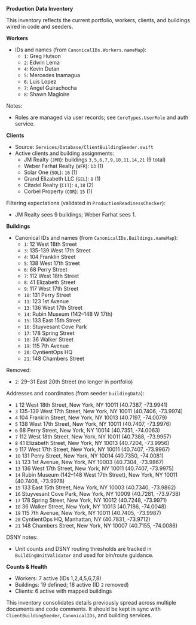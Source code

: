 **Production Data Inventory**

This inventory reflects the current portfolio, workers, clients, and buildings wired in code and seeders.

**Workers**

- IDs and names (from `CanonicalIDs.Workers.nameMap`):
  - `1`: Greg Hutson
  - `2`: Edwin Lema
  - `4`: Kevin Dutan
  - `5`: Mercedes Inamagua
  - `6`: Luis Lopez
  - `7`: Angel Guirachocha
  - `8`: Shawn Magloire

Notes:
- Roles are managed via user records; see `CoreTypes.UserRole` and auth service.

**Clients**

- Source: `Services/Database/ClientBuildingSeeder.swift`
- Active clients and building assignments:
  - JM Realty (`JMR`): buildings `3,5,6,7,9,10,11,14,21` (9 total)
  - Weber Farhat Realty (`WFR`): `13` (1)
  - Solar One (`SOL`): `16` (1)
  - Grand Elizabeth LLC (`GEL`): `8` (1)
  - Citadel Realty (`CIT`): `4,18` (2)
  - Corbel Property (`COR`): `15` (1)

Filtering expectations (validated in `ProductionReadinessChecker`):
- JM Realty sees 9 buildings; Weber Farhat sees 1.

**Buildings**

- Canonical IDs and names (from `CanonicalIDs.Buildings.nameMap`):
  - `1`: 12 West 18th Street
  - `3`: 135-139 West 17th Street
  - `4`: 104 Franklin Street
  - `5`: 138 West 17th Street
  - `6`: 68 Perry Street
  - `7`: 112 West 18th Street
  - `8`: 41 Elizabeth Street
  - `9`: 117 West 17th Street
  - `10`: 131 Perry Street
  - `11`: 123 1st Avenue
  - `13`: 136 West 17th Street
  - `14`: Rubin Museum (142–148 W 17th)
  - `15`: 133 East 15th Street
  - `16`: Stuyvesant Cove Park
  - `17`: 178 Spring Street
  - `18`: 36 Walker Street
  - `19`: 115 7th Avenue
  - `20`: CyntientOps HQ
  - `21`: 148 Chambers Street

Removed:
- `2`: 29–31 East 20th Street (no longer in portfolio)

Addresses and coordinates (from seeder `buildingData`):
- `1`  12 West 18th Street, New York, NY 10011  (40.7387, -73.9941)
- `3`  135-139 West 17th Street, New York, NY 10011  (40.7406, -73.9974)
- `4`  104 Franklin Street, New York, NY 10013  (40.7197, -74.0079)
- `5`  138 West 17th Street, New York, NY 10011  (40.7407, -73.9976)
- `6`  68 Perry Street, New York, NY 10014  (40.7351, -74.0063)
- `7`  112 West 18th Street, New York, NY 10011  (40.7388, -73.9957)
- `8`  41 Elizabeth Street, New York, NY 10013  (40.7204, -73.9956)
- `9`  117 West 17th Street, New York, NY 10011  (40.7407, -73.9967)
- `10` 131 Perry Street, New York, NY 10014  (40.7350, -74.0081)
- `11` 123 1st Avenue, New York, NY 10003  (40.7304, -73.9867)
- `13` 136 West 17th Street, New York, NY 10011  (40.7407, -73.9975)
- `14` Rubin Museum (142–148 West 17th Street), New York, NY 10011  (40.7408, -73.9978)
- `15` 133 East 15th Street, New York, NY 10003  (40.7340, -73.9862)
- `16` Stuyvesant Cove Park, New York, NY 10009  (40.7281, -73.9738)
- `17` 178 Spring Street, New York, NY 10012  (40.7248, -73.9971)
- `18` 36 Walker Street, New York, NY 10013  (40.7186, -74.0048)
- `19` 115 7th Avenue, New York, NY 10011  (40.7405, -73.9987)
- `20` CyntientOps HQ, Manhattan, NY  (40.7831, -73.9712)
- `21` 148 Chambers Street, New York, NY 10007  (40.7155, -74.0086)

DSNY notes:
- Unit counts and DSNY routing thresholds are tracked in `BuildingUnitValidator` and used for bin/route guidance.

**Counts & Health**

- Workers: 7 active (IDs 1,2,4,5,6,7,8)
- Buildings: 19 defined; 18 active (ID `2` removed)
- Clients: 6 active with mapped buildings

This inventory consolidates details previously spread across multiple documents and code comments. It should be kept in sync with `ClientBuildingSeeder`, `CanonicalIDs`, and building services.
